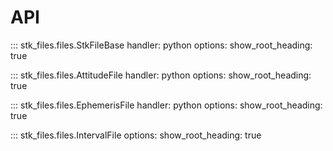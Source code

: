 # API

::: stk_files.files.StkFileBase
    handler: python
    options:
        show_root_heading: true

::: stk_files.files.AttitudeFile
    handler: python
    options:
        show_root_heading: true

::: stk_files.files.EphemerisFile
    handler: python
    options:
        show_root_heading: true

::: stk_files.files.IntervalFile
    options:
        show_root_heading: true

